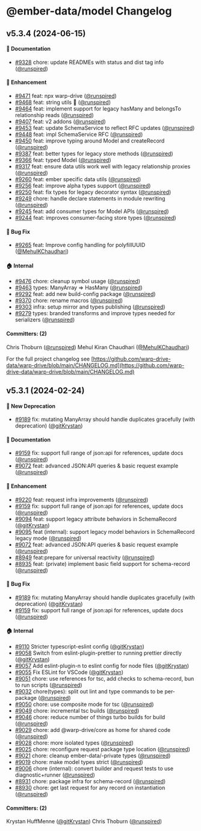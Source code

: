 # @ember-data/model Changelog

## v5.3.4 (2024-06-15)

#### :memo: Documentation

* [#9328](https://github.com/warp-drive-data/warp-drive/pull/9328) chore: update READMEs with status and dist tag info ([@runspired](https://github.com/runspired))

#### :rocket: Enhancement

* [#9471](https://github.com/warp-drive-data/warp-drive/pull/9471) feat: npx warp-drive ([@runspired](https://github.com/runspired))
* [#9468](https://github.com/warp-drive-data/warp-drive/pull/9468) feat: string utils 🌌  ([@runspired](https://github.com/runspired))
* [#9464](https://github.com/warp-drive-data/warp-drive/pull/9464) feat: implement support for legacy hasMany and belongsTo relationship reads ([@runspired](https://github.com/runspired))
* [#9407](https://github.com/warp-drive-data/warp-drive/pull/9407) feat: v2 addons ([@runspired](https://github.com/runspired))
* [#9453](https://github.com/warp-drive-data/warp-drive/pull/9453) feat: update SchemaService to reflect RFC updates ([@runspired](https://github.com/runspired))
* [#9448](https://github.com/warp-drive-data/warp-drive/pull/9448) feat: impl SchemaService RFC ([@runspired](https://github.com/runspired))
* [#9450](https://github.com/warp-drive-data/warp-drive/pull/9450) feat: improve typing around Model and createRecord ([@runspired](https://github.com/runspired))
* [#9387](https://github.com/warp-drive-data/warp-drive/pull/9387) feat: better types for legacy store methods ([@runspired](https://github.com/runspired))
* [#9366](https://github.com/warp-drive-data/warp-drive/pull/9366) feat: typed Model ([@runspired](https://github.com/runspired))
* [#9317](https://github.com/warp-drive-data/warp-drive/pull/9317) feat: ensure data utils work well with legacy relationship proxies ([@runspired](https://github.com/runspired))
* [#9260](https://github.com/warp-drive-data/warp-drive/pull/9260) feat: ember specific data utils ([@runspired](https://github.com/runspired))
* [#9256](https://github.com/warp-drive-data/warp-drive/pull/9256) feat: improve alpha types support ([@runspired](https://github.com/runspired))
* [#9250](https://github.com/warp-drive-data/warp-drive/pull/9250) feat: fix types for legacy decorator syntax ([@runspired](https://github.com/runspired))
* [#9249](https://github.com/warp-drive-data/warp-drive/pull/9249) chore: handle declare statements in module rewriting ([@runspired](https://github.com/runspired))
* [#9245](https://github.com/warp-drive-data/warp-drive/pull/9245) feat: add consumer types for Model APIs ([@runspired](https://github.com/runspired))
* [#9244](https://github.com/warp-drive-data/warp-drive/pull/9244) feat: improves consumer-facing store types ([@runspired](https://github.com/runspired))

#### :bug: Bug Fix

* [#9265](https://github.com/warp-drive-data/warp-drive/pull/9265) feat: Improve config handling for polyfillUUID ([@MehulKChaudhari](https://github.com/MehulKChaudhari))

#### :house: Internal

* [#9476](https://github.com/warp-drive-data/warp-drive/pull/9476) chore: cleanup symbol usage ([@runspired](https://github.com/runspired))
* [#9463](https://github.com/warp-drive-data/warp-drive/pull/9463) types: ManyArray => HasMany ([@runspired](https://github.com/runspired))
* [#9292](https://github.com/warp-drive-data/warp-drive/pull/9292) feat: add new build-config package ([@runspired](https://github.com/runspired))
* [#9370](https://github.com/warp-drive-data/warp-drive/pull/9370) chore: rename macros ([@runspired](https://github.com/runspired))
* [#9303](https://github.com/warp-drive-data/warp-drive/pull/9303) infra: setup mirror and types publishing ([@runspired](https://github.com/runspired))
* [#9279](https://github.com/warp-drive-data/warp-drive/pull/9279) types: branded transforms and improve types needed for serializers ([@runspired](https://github.com/runspired))

#### Committers: (2)

Chris Thoburn ([@runspired](https://github.com/runspired))
Mehul Kiran Chaudhari ([@MehulKChaudhari](https://github.com/MehulKChaudhari))

For the full project changelog see [https://github.com/warp-drive-data/warp-drive/blob/main/CHANGELOG.md](https://github.com/warp-drive-data/warp-drive/blob/main/CHANGELOG.md)

## v5.3.1 (2024-02-24)

#### :evergreen_tree: New Deprecation

* [#9189](https://github.com/warp-drive-data/warp-drive/pull/9189) fix: mutating ManyArray should handle duplicates gracefully (with deprecation) ([@gitKrystan](https://github.com/gitKrystan))

#### :memo: Documentation

* [#9159](https://github.com/warp-drive-data/warp-drive/pull/9159) fix: support full range of json:api for references, update docs ([@runspired](https://github.com/runspired))
* [#9072](https://github.com/warp-drive-data/warp-drive/pull/9072) feat: advanced JSON:API queries & basic request example ([@runspired](https://github.com/runspired))

#### :rocket: Enhancement

* [#9220](https://github.com/warp-drive-data/warp-drive/pull/9220) feat: request infra improvements ([@runspired](https://github.com/runspired))
* [#9159](https://github.com/warp-drive-data/warp-drive/pull/9159) fix: support full range of json:api for references, update docs ([@runspired](https://github.com/runspired))
* [#9094](https://github.com/warp-drive-data/warp-drive/pull/9094) feat: support legacy attribute behaviors in SchemaRecord ([@gitKrystan](https://github.com/gitKrystan))
* [#9095](https://github.com/warp-drive-data/warp-drive/pull/9095) feat (internal): support legacy model behaviors in SchemaRecord legacy mode ([@runspired](https://github.com/runspired))
* [#9072](https://github.com/warp-drive-data/warp-drive/pull/9072) feat: advanced JSON:API queries & basic request example ([@runspired](https://github.com/runspired))
* [#8949](https://github.com/warp-drive-data/warp-drive/pull/8949) feat:prepare for universal reactivity ([@runspired](https://github.com/runspired))
* [#8935](https://github.com/warp-drive-data/warp-drive/pull/8935) feat: (private) implement basic field support for schema-record ([@runspired](https://github.com/runspired))

#### :bug: Bug Fix

* [#9189](https://github.com/warp-drive-data/warp-drive/pull/9189) fix: mutating ManyArray should handle duplicates gracefully (with deprecation) ([@gitKrystan](https://github.com/gitKrystan))
* [#9159](https://github.com/warp-drive-data/warp-drive/pull/9159) fix: support full range of json:api for references, update docs ([@runspired](https://github.com/runspired))

#### :house: Internal

* [#9110](https://github.com/warp-drive-data/warp-drive/pull/9110) Stricter typescript-eslint config ([@gitKrystan](https://github.com/gitKrystan))
* [#9058](https://github.com/warp-drive-data/warp-drive/pull/9058) Switch from eslint-plugin-prettier to running prettier directly ([@gitKrystan](https://github.com/gitKrystan))
* [#9057](https://github.com/warp-drive-data/warp-drive/pull/9057) Add eslint-plugin-n to eslint config for node files ([@gitKrystan](https://github.com/gitKrystan))
* [#9055](https://github.com/warp-drive-data/warp-drive/pull/9055) Fix ESLint for VSCode ([@gitKrystan](https://github.com/gitKrystan))
* [#9051](https://github.com/warp-drive-data/warp-drive/pull/9051) chore: use references for tsc, add checks to schema-record, bun to run scripts ([@runspired](https://github.com/runspired))
* [#9032](https://github.com/warp-drive-data/warp-drive/pull/9032) chore(types): split out lint and type commands to be per-package ([@runspired](https://github.com/runspired))
* [#9050](https://github.com/warp-drive-data/warp-drive/pull/9050) chore: use composite mode for tsc ([@runspired](https://github.com/runspired))
* [#9049](https://github.com/warp-drive-data/warp-drive/pull/9049) chore: incremental tsc builds ([@runspired](https://github.com/runspired))
* [#9046](https://github.com/warp-drive-data/warp-drive/pull/9046) chore: reduce number of things turbo builds for build ([@runspired](https://github.com/runspired))
* [#9029](https://github.com/warp-drive-data/warp-drive/pull/9029) chore: add @warp-drive/core as home for shared code ([@runspired](https://github.com/runspired))
* [#9028](https://github.com/warp-drive-data/warp-drive/pull/9028) chore: more isolated types ([@runspired](https://github.com/runspired))
* [#9025](https://github.com/warp-drive-data/warp-drive/pull/9025) chore: reconfigure request package type location ([@runspired](https://github.com/runspired))
* [#9021](https://github.com/warp-drive-data/warp-drive/pull/9021) chore: cleanup ember-data/-private types ([@runspired](https://github.com/runspired))
* [#9019](https://github.com/warp-drive-data/warp-drive/pull/9019) chore: make model types strict ([@runspired](https://github.com/runspired))
* [#9006](https://github.com/warp-drive-data/warp-drive/pull/9006) chore (internal): convert builder and request tests to use diagnostic+runner ([@runspired](https://github.com/runspired))
* [#8931](https://github.com/warp-drive-data/warp-drive/pull/8931) chore: package infra for schema-record ([@runspired](https://github.com/runspired))
* [#8930](https://github.com/warp-drive-data/warp-drive/pull/8930) chore: get last request for any record on instantiation ([@runspired](https://github.com/runspired))

#### Committers: (2)

Krystan HuffMenne ([@gitKrystan](https://github.com/gitKrystan))
Chris Thoburn ([@runspired](https://github.com/runspired))

